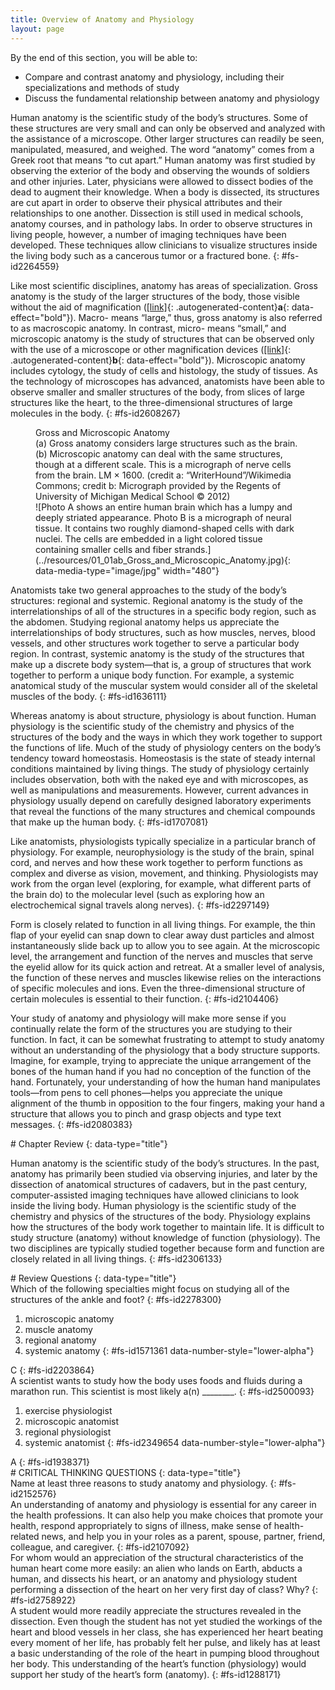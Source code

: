 ```yaml
---
title: Overview of Anatomy and Physiology
layout: page
---
```


<div data-type="abstract" markdown="1">
By the end of this section, you will be able to:

* Compare and contrast anatomy and physiology, including their
  specializations and methods of study
* Discuss the fundamental relationship between anatomy and physiology

</div>
Human <span data-type="term">anatomy</span> is the scientific study of
the body’s structures. Some of these structures are very small and can
only be observed and analyzed with the assistance of a microscope. Other
larger structures can readily be seen, manipulated, measured, and
weighed. The word “anatomy” comes from a Greek root that means “to cut
apart.” Human anatomy was first studied by observing the exterior of the
body and observing the wounds of soldiers and other injuries. Later,
physicians were allowed to dissect bodies of the dead to augment their
knowledge. When a body is dissected, its structures are cut apart in
order to observe their physical attributes and their relationships to
one another. Dissection is still used in medical schools, anatomy
courses, and in pathology labs. In order to observe structures in living
people, however, a number of imaging techniques have been developed.
These techniques allow clinicians to visualize structures inside the
living body such as a cancerous tumor or a fractured bone.
{: #fs-id2264559}

Like most scientific disciplines, anatomy has areas of specialization.
<span data-type="term">Gross anatomy</span> is the study of the larger
structures of the body, those visible without the aid of magnification
([\[link\]](#fig-ch01_01_01){: .autogenerated-content}**a**{:
data-effect="bold"}). Macro- means “large,” thus, gross anatomy is also
referred to as macroscopic anatomy. In contrast, micro- means “small,”
and <span data-type="term">microscopic anatomy</span> is the study of
structures that can be observed only with the use of a microscope or
other magnification devices ([\[link\]](#fig-ch01_01_01){:
.autogenerated-content}**b**{: data-effect="bold"}). Microscopic anatomy
includes cytology, the study of cells and histology, the study of
tissues. As the technology of microscopes has advanced, anatomists have
been able to observe smaller and smaller structures of the body, from
slices of large structures like the heart, to the three-dimensional
structures of large molecules in the body.
{: #fs-id2608267}

<figure id="fig-ch01_01_01">
<div data-type="title">
Gross and Microscopic Anatomy
</div>
<figcaption>
(a) Gross anatomy considers large structures such as the brain. (b)
Microscopic anatomy can deal with the same structures, though at a
different scale. This is a micrograph of nerve cells from the brain. LM
× 1600. (credit a: “WriterHound”/Wikimedia Commons; credit b: Micrograph
provided by the Regents of University of Michigan Medical School © 2012)
</figcaption>
<span markdown="1" data-type="media" id="fs-id1882111" data-alt="Photo A shows an
entire human brain which has a lumpy and deeply striated appearance.
Photo B is a micrograph of neural tissue. It contains two roughly
diamond-shaped cells with dark nuclei. The cells are embedded in a light
colored tissue containing smaller cells and fiber strands."> ![Photo A
shows an entire human brain which has a lumpy and deeply striated
appearance. Photo B is a micrograph of neural tissue. It contains two
roughly diamond-shaped cells with dark nuclei. The cells are embedded in
a light colored tissue containing smaller cells and fiber
strands.](../resources/01_01ab_Gross_and_Microscopic_Anatomy.jpg){:
data-media-type="image/jpg" width="480"} </span>
</figure>
Anatomists take two general approaches to the study of the body’s
structures: regional and systemic. <span data-type="term">Regional
anatomy</span> is the study of the interrelationships of all of the
structures in a specific body region, such as the abdomen. Studying
regional anatomy helps us appreciate the interrelationships of body
structures, such as how muscles, nerves, blood vessels, and other
structures work together to serve a particular body region. In contrast,
<span data-type="term">systemic anatomy</span> is the study of the
structures that make up a discrete body system—that is, a group of
structures that work together to perform a unique body function. For
example, a systemic anatomical study of the muscular system would
consider all of the skeletal muscles of the body.
{: #fs-id1636111}

Whereas anatomy is about structure, physiology is about function. Human
<span data-type="term">physiology</span> is the scientific study of the
chemistry and physics of the structures of the body and the ways in
which they work together to support the functions of life. Much of the
study of physiology centers on the body’s tendency toward homeostasis.
<span data-type="term">Homeostasis</span> is the state of steady
internal conditions maintained by living things. The study of physiology
certainly includes observation, both with the naked eye and with
microscopes, as well as manipulations and measurements. However, current
advances in physiology usually depend on carefully designed laboratory
experiments that reveal the functions of the many structures and
chemical compounds that make up the human body.
{: #fs-id1707081}

Like anatomists, physiologists typically specialize in a particular
branch of physiology. For example, neurophysiology is the study of the
brain, spinal cord, and nerves and how these work together to perform
functions as complex and diverse as vision, movement, and thinking.
Physiologists may work from the organ level (exploring, for example,
what different parts of the brain do) to the molecular level (such as
exploring how an electrochemical signal travels along nerves).
{: #fs-id2297149}

Form is closely related to function in all living things. For example,
the thin flap of your eyelid can snap down to clear away dust particles
and almost instantaneously slide back up to allow you to see again. At
the microscopic level, the arrangement and function of the nerves and
muscles that serve the eyelid allow for its quick action and retreat. At
a smaller level of analysis, the function of these nerves and muscles
likewise relies on the interactions of specific molecules and ions. Even
the three-dimensional structure of certain molecules is essential to
their function.
{: #fs-id2104406}

Your study of anatomy and physiology will make more sense if you
continually relate the form of the structures you are studying to their
function. In fact, it can be somewhat frustrating to attempt to study
anatomy without an understanding of the physiology that a body structure
supports. Imagine, for example, trying to appreciate the unique
arrangement of the bones of the human hand if you had no conception of
the function of the hand. Fortunately, your understanding of how the
human hand manipulates tools—from pens to cell phones—helps you
appreciate the unique alignment of the thumb in opposition to the four
fingers, making your hand a structure that allows you to pinch and grasp
objects and type text messages.
{: #fs-id2080383}

<section data-depth="1" id="fs-id2204413" class="summary" markdown="1">
# Chapter Review
{: data-type="title"}

Human anatomy is the scientific study of the body’s structures. In the
past, anatomy has primarily been studied via observing injuries, and
later by the dissection of anatomical structures of cadavers, but in the
past century, computer-assisted imaging techniques have allowed
clinicians to look inside the living body. Human physiology is the
scientific study of the chemistry and physics of the structures of the
body. Physiology explains how the structures of the body work together
to maintain life. It is difficult to study structure (anatomy) without
knowledge of function (physiology). The two disciplines are typically
studied together because form and function are closely related in all
living things.
{: #fs-id2306133}

</section>
<section data-depth="1" id="fs-id2325728" class="multiple-choice" markdown="1">
# Review Questions
{: data-type="title"}

<div data-type="exercise" id="fs-id2662649">
<div data-type="problem" id="fs-id2652614" markdown="1">
Which of the following specialties might focus on studying all of the
structures of the ankle and foot?
{: #fs-id2278300}

1.  microscopic anatomy
2.  muscle anatomy
3.  regional anatomy
4.  systemic anatomy
{: #fs-id1571361 data-number-style="lower-alpha"}

</div>
<div data-type="solution" id="fs-id1921561" data-label="" markdown="1">
C
{: #fs-id2203864}

</div>
</div>
<div data-type="exercise" id="fs-id2138586">
<div data-type="problem" id="fs-id1413874" markdown="1">
A scientist wants to study how the body uses foods and fluids during a
marathon run. This scientist is most likely a(n) ________.
{: #fs-id2500093}

1.  exercise physiologist
2.  microscopic anatomist
3.  regional physiologist
4.  systemic anatomist
{: #fs-id2349654 data-number-style="lower-alpha"}

</div>
<div data-type="solution" id="fs-id2301959" data-label="" markdown="1">
A
{: #fs-id1938371}

</div>
</div>
</section>
<section data-depth="1" id="fs-id1906740" class="free-response" markdown="1">
# CRITICAL THINKING QUESTIONS
{: data-type="title"}

<div data-type="exercise" id="fs-id2589947">
<div data-type="problem" id="fs-id1278025" markdown="1">
Name at least three reasons to study anatomy and physiology.
{: #fs-id2152576}

</div>
<div data-type="solution" id="fs-id2533403" data-label="" markdown="1">
An understanding of anatomy and physiology is essential for any career
in the health professions. It can also help you make choices that
promote your health, respond appropriately to signs of illness, make
sense of health-related news, and help you in your roles as a parent,
spouse, partner, friend, colleague, and caregiver.
{: #fs-id2107092}

</div>
</div>
<div data-type="exercise" id="fs-id1989022">
<div data-type="problem" id="fs-id596804" markdown="1">
For whom would an appreciation of the structural characteristics of the
human heart come more easily: an alien who lands on Earth, abducts a
human, and dissects his heart, or an anatomy and physiology student
performing a dissection of the heart on her very first day of class?
Why?
{: #fs-id2758922}

</div>
<div data-type="solution" id="fs-id1425162" data-label="" markdown="1">
A student would more readily appreciate the structures revealed in the
dissection. Even though the student has not yet studied the workings of
the heart and blood vessels in her class, she has experienced her heart
beating every moment of her life, has probably felt her pulse, and
likely has at least a basic understanding of the role of the heart in
pumping blood throughout her body. This understanding of the heart’s
function (physiology) would support her study of the heart’s form
(anatomy).
{: #fs-id1288171}

</div>
</div>
</section>



